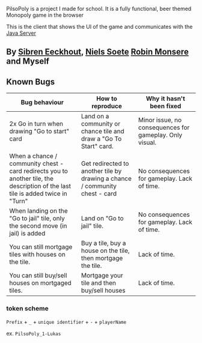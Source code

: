 PilsoPoly is a project I made for school. It is a fully functional, beer themed Monopoly game
in the browser

This is the client that shows the UI of the game and communicates with the [Java Server](https://github.com/LukasOlivier/PilsoPoly-server)


## By [Sibren Eeckhout](), [Niels Soete](https://github.com/EeneeS) [Robin Monsere](https://github.com/robinmonsere) and Myself

## Known Bugs

| Bug behaviour                                                                                                                   | How to reproduce                                                            | Why it hasn't been fixed                                |
|---------------------------------------------------------------------------------------------------------------------------------|-----------------------------------------------------------------------------|---------------------------------------------------------|
| 2x Go in turn when drawing "Go to start" card                                                                                   | Land on a community or chance tile and draw a "Go To Start" card.           | Minor issue, no consequences for gameplay. Only visual. |
| When a chance / community chest - card redirects you to another tile, the description of the last tile is added twice in "Turn" | Get redirected to another tile by drawing a chance / community chest - card | No consequences for gameplay. Lack of time.             |
| When landing on the "Go to jail" tile, only the second move (in jail) is added                                                  | Land on "Go to jail" tile.                                                  | No consequences for gameplay. Lack of time.             |
| You can still mortgage tiles with houses on the tile.                                                                           | Buy a tile, buy a house on the tile, then mortgage the tile.                | Lack of time.                                           |
| You can still buy/sell houses on mortgaged tiles.                                                                               | Mortgage your tile and then buy/sell houses                                 | Lack of time.                                           |
### token scheme
```Prefix``` + ```_``` + ```unique identifier``` + ```-``` + ```playerName```

ex. ```PilsoPoly_1-Lukas```
